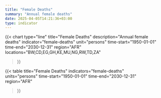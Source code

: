 ```yaml
---
title: "Female Deaths"
summary: "Annual female deaths"
date: 2025-04-05T14:21:36+03:00
type: indicator
---
```


{{< chart
    type="line"
    title="Female Deaths"
    description="Annual female deaths"
    indicator="female-deaths"
    unit="persons"
    time-start="1950-01-01"
    time-end="2030-12-31"
    region="AFR"
    locations="BW,CD,EG,GH,KE,MU,NG,RW,TD,ZA"
>}}

{{< table
    title="Female Deaths"
    indicators="female-deaths"
    units="persons"
    time-start="1950-01-01"
    time-end="2030-12-31"
    region="AFR"
>}}
